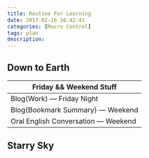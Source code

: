 ```yaml
---
title: Routine For Learning
date: 2017-02-16 16:42:41
categories: [Macro Control]
tags: plan
description:
---
```


## Down to Earth

| Friday && Weekend Stuff             |
| ----------------------------------- |
| Blog(Work) — Friday Night           |
| Blog(Bookmark Summary) — Weekend    |
| Oral English Conversation — Weekend |



## Starry Sky

